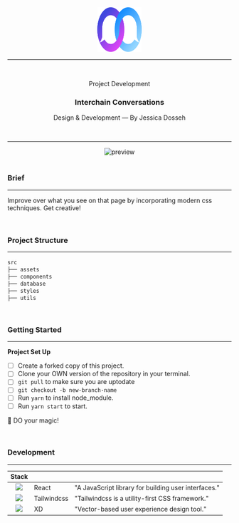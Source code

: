 <div align="center">
  <img src="./src/assets/Logo_Converse.svg" width="100" height="100" />
  
  <hr />
  
  <br/>
  <p> Project Development </p>
  <h3> Interchain Conversations </h3>
  <p> Design & Development — By Jessica Dosseh </p>
  <br/>
</div>

<hr/>

<div align="center">
  <img src="https://twitter.com/i/status/1343016970988482560" alt="preview" />
</div>

<br/>

### Brief
___

Improve over what you see on that page by incorporating modern css techniques. Get creative!

<br/>

### Project Structure 
___

```
src
├── assets
├── components
├── database
├── styles
├── utils
```

<br/>

### Getting Started 
___
**Project Set Up**

- [ ] Create a forked copy of this project.
- [ ] Clone your OWN version of the repository in your terminal.
- [ ] `git pull` to make sure you are uptodate
- [ ] `git checkout -b new-branch-name`
- [ ] Run `yarn` to install node_module.
- [ ] Run `yarn start` to start.

:rocket: DO your magic!

<br/>

### Development
___

| <div align="left"> Stack </div> |      |      |
| ------------------------------- | ---- | ---- |
| <div align="center"> <img src="https://cdn.auth0.com/blog/react-js/react.png" width="30" /> </div>| React | "A JavaScript library for building user interfaces." |
| <div align="center"> <img src="https://www.markusantonwolf.com/media/pages/blog/tailwind-css/265298487-1596675041/tailwind-css-logo.svg" width="30" /> </div>| Tailwindcss | "Tailwindcss is a utility-first CSS framework." |
| <div align="center"> <img src="https://play-lh.googleusercontent.com/kaox1VteLsWAuNxPxhm8t4llaoyFhxzDjo9g4Hdf92bKdT_Sn6Yrdku6rApuc5ktirw" width="30"/> </div>| XD | "Vector-based user experience design tool." |




